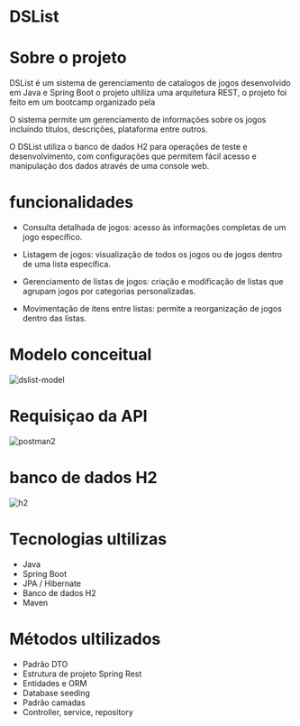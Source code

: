 
# DSList

# Sobre o projeto

DSList é um sistema de gerenciamento de catalogos de jogos desenvolvido em Java e Spring Boot o projeto ultiliza uma arquitetura REST, o projeto foi feito em um bootcamp organizado pela 

O sistema permite um gerenciamento de informações sobre os jogos incluindo titulos, descrições, plataforma entre outros.

O DSList utiliza o banco de dados H2 para operações de teste e desenvolvimento, com configurações que permitem fácil acesso e manipulação dos dados através de uma console web.

##

# funcionalidades 

- Consulta detalhada de jogos: acesso às informações completas de um jogo específico.

- Listagem de jogos: visualização de todos os jogos ou de jogos dentro de uma lista específica.

- Gerenciamento de listas de jogos: criação e modificação de listas que agrupam jogos por categorias personalizadas.

- Movimentação de itens entre listas: permite a reorganização de jogos dentro das listas.



# Modelo conceitual

![dslist-model](https://github.com/user-attachments/assets/78bf3fc9-7f87-4223-b942-f4de9b4a59fb)




# Requisiçao da API


![postman2](https://github.com/user-attachments/assets/84a9d056-a609-4d47-bba9-6ff98c97752b)


# banco de dados H2


![h2](https://github.com/user-attachments/assets/cb16f6a9-4482-4704-8be8-fd6af786fd86)





# Tecnologias ultilizas

- Java
- Spring Boot
- JPA / Hibernate
- Banco de dados H2
- Maven

# Métodos ultilizados

- Padrão DTO 
- Estrutura de projeto Spring Rest 
- Entidades e ORM
- Database seeding
- Padrão camadas 
- Controller, service, repository

 





# 













